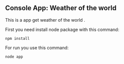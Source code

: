 ## Console App: Weather of the world

This is a app get weather of the world .

First you need install node package with this command:
```
npm install
```

For run you use this command:

```
node app
```